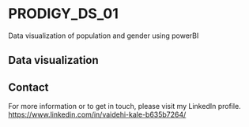 # PRODIGY_DS_01
Data visualization of population and gender using powerBI
## Data visualization


## Contact
For more information or to get in touch, please visit my LinkedIn profile. https://www.linkedin.com/in/vaidehi-kale-b635b7264/
